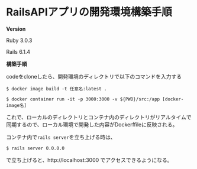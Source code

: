 # RailsAPIアプリの開発環境構築手順

**Version**

Ruby 3.0.3

Rails 6.1.4

**構築手順**

codeをcloneしたら、開発環境のディレクトリで以下のコマンドを入力する
```
$ docker image build -t 任意名:latest .
```

```
$ docker container run -it -p 3000:3000 -v ${PWD}/src:/app [docker-image名]
```

これで、ローカルのディレクトリとコンテナ内のディレクトリがリアルタイムで同期するので、ローカル環境で開発した内容がDockerffileに反映される。

コンテナ内で`rails server`を立ち上げる時は、
```
$ rails server 0.0.0.0
```
で立ち上げると、http://localhost:3000 でアクセスできるようになる。